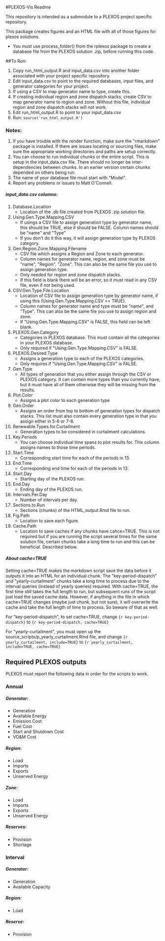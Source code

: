 #PLEXOS-Vis Readme

This repository is intended as a submodule to a PLEXOS project specific repository. 

This package creates figures and an HTML file with all of those figures for plexos solutions.
* You must use process_folder() from the rplexos package to create a database file from the PLEXOS solution .zip, before running this code.

##To Run:
1. Copy run_html_output.R and input_data.csv into another folder associated with your project specific repository.
2. Edit input_data.csv to point to the required databases, input files, and generator categories for your project.
3. If using a CSV to map generator name to type, create this.
4. If creating individual region and zone dispatch stacks, create CSV to map generator name to region and zone. Without this file, individual region and zone dispatch stacks will not work.
5. Edit run_html_output.R to point to your input_data.csv
6. Run: ```source('run_html_output.R')```

### Notes:
1. If you have trouble with the render function, make sure the "rmarkdown" package is installed. If there are issues locating or sourcing files, make sure the appropriate working directories and paths are setup correctly.
2. You can choose to run individual chunks or the entire script. This is setup in the input_data.csv file. There should no longer be inter-dependencies between chunks. In an earlier version certain chunks depended on others being run.
3. The name of your database file must start with "Model".
4. Report any problems or issues to Matt O'Connell. 

##### input_data.csv columns:
1. Database.Location
	+ Location of the .db file created from PLEXOS .zip solution file.
2. Using.Gen.Type.Mapping.CSV
	+ If usings a CSV file to assign generation type by generator name, this should be TRUE, else it should be FALSE. Column names should be "name" and "Type"
	+ If you don't do it this way, it will assign generation type by PLEXOS category.
3. Gen.Region.Zone.Mapping.Filename
	+ CSV file which assigns a Region and Zone to each generator. 
	+ Column names for generator name, region, and zone must be "name", "Region", "Zone". This can also be the same file you use to assign generation type.
	+ Only needed for region and zone dispatch stacks.
	+ If this field is blank there will be an error, so it must read in any CSV file, even if not being used.
4. CSV.Gen.Type.File.Location
	+ Location of CSV file to assign generation type by generator name, if using this (Using.Gen.Type.Mapping.CSV == TRUE).
	+ Column names for generator name and type must be "name", and "Type". This can also be the same file you use to assign region and zone.
	+ If "Using.Gen.Type.Mapping.CSV" is FALSE, this field can be left blank.
5. PLEXOS.Gen.Category
	+ Categories in PLEXOS database. This must contain all the categories in your PLEXOS database.
	+ Only required if "Using.Gen.Type.Mapping.CSV" is FALSE.
6. PLEXOS.Desired.Type	
	+ Assigns a generation type to each of the PLEXOS categories.
	+ Only requires if "Using.Gen.Type.Mapping.CSV" is FALSE.
7. Gen.Type
	+ All types of generation that you either assign through the CSV or PLEXOS category. It can contain more types than you currently have, but it must have all of them otherwise they will be missing from the results.
8. Plot.Color
	+ Assigns a plot color to each generation type
9. Gen.Order
	+ Assigns an order from top to bottom of generation types for dispatch stacks. This list must also contain every generation type in that you assign either in 5-6 or 7-8.
10. Renewable.Types.for.Curtailment
	+ Generation types to be considered in curtailment calculations.
11. Key.Periods
	+ You can choose individual time spans to plot results for. This column assigns names to those time periods.
12. Start.Time
	+ Corresponding start time for each of the periods in 13.
13. End.Time
	+ Corresponding end time for each of the periods in 13. 
14. Start.Day
	+ Starting day of the PLEXOS run. 
15. End.Day
	+ Ending day of the PLEXOS run.
16. Intervals.Per.Day
	+ Number of intervals per day.
17. Sections.to.Run
	+ Sections (chunks) of the HTML_output.Rmd file to run.
18. Fig.Path
	+ Location to save each figure.
19. Cache.Path
	+ Location to save caches if any chunks have cahce=TRUE. This is not required but if you are running the script several times for the same solution file, certain chunks take a long time to run and this can be beneficial. Described below.

##### About cache=TRUE

Setting cache=TRUE makes the markdown script save the data before it outputs it into an HTML for an individual chunk. The "key-period-dispatch" and "yearly-curtailment" chunks take a long time to process due to the interval queries (instead of yearly queries) required. With cache=TRUE, the first time still takes the full length to run, but subsequent runs of the script just load the saved cache data. However, if anything in the file in which cache=TRUE changes (maybe just chunk, but not sure), it will overwrite the cache and take the full length of time to process. So beware of that as well.
	
For "key-period-dispatch", to set cache=TRUE, change ```{r key-period-dispatch}``` to ```{r key-period-dispatch, cache=TRUE}```

For "yearly-curtailment", you must open up the source_scripts/p_yearly_curtailment.Rmd file, and change 
```{r yearly_curtailment, include=TRUE}``` to ```{r yearly_curtailment, include=TRUE, cache=TRUE}```

## Required PLEXOS outputs

PLEXOS must report the following data in order for the scripts to work.

### Annual
##### Generator:
 + Generation
 + Available Energy
 + Emission Cost
 + Fuel Cost
 + Start and Shutdown Cost
 + VO&M Cost

##### Region:
 + Load
 + Imports
 + Exports
 + Unserved Energy

##### Zone:
 + Load
 + Imports
 + Exports
 + Unserved Energy

##### Reserves:
 + Provision
 + Shortage

### Interval
##### Generator:
 + Generation
 + Available Capacity

##### Region:
 + Load
 
##### Reserve:
 + Provision
